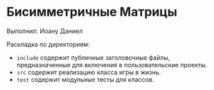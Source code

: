 ﻿# Бисимметричные Матрицы

Выполнил: Иоану Даниел

Раскладка по директориям:

  - `include` содержит публичные заголовочные файлы, предназначенные для
    включения в пользовательские проекты.
  - `src` содержит реализацию класса игры в жизнь.
  - `test` содержит модульные тесты для классов.
